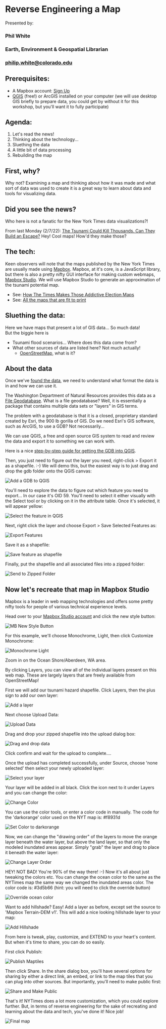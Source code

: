 # Reverse Engineering a Map  

Presented by:  
### Phil White
### Earth, Environment & Geospatial Librarian
### [philip.white@colorado.edu](mailto:philip.white@colorado.edu)  

## Prerequisites:
- A Mapbox account: [Sign Up](https://account.mapbox.com/auth/signup/)
- [QGIS](https://qgis.org/en/site/) (free!) or ArcGIS installed on your computer (we will use desktop GIS briefly to prepare data, you could get by without it for this workshop, but you'll want it to fully participate)

## Agenda:
1. Let's read the news!
2. Thinking about the technology...
3. Sluething the data
4. A little bit of data processing
5. Rebuilding the map  

## First, why?  
Why not? Examining a map and thinking about how it was made and what sort of data was used to create it is a great way to learn about data and tools for visualizing data.

## Did you see the news?  

Who here is not a fanatic for the New York Times data visualizations?!  

From last Monday (2/7/22): [The Tsunami Could Kill Thousands. Can They Build an Escape?](https://www.nytimes.com/2022/02/07/us/tsunami-northwest-evacuation-towers.html) Hey! Cool maps! How'd they make those?

## The tech:  
Keen observers will note that the maps published by the New York Times are usually made using [Mapbox](https://www.mapbox.com/). Mapbox, at it's core, is a JavaScript library, but there is also a pretty nifty GUI interface for making custom webmaps, [Mapbox Studio](https://studio.mapbox.com/). We will use Mapbox Studio to generate an approximation of the tsunami potential map.

- See: [How The Times Makes Those Addictive Election Maps](https://www.nytimes.com/2018/11/04/reader-center/how-we-cover-elections-interactive-maps.html)
- See: [All the maps that are fit to print](https://www.mapbox.com/showcase/the-new-york-times)  

## Sluething the data:

Here we have maps that present a lot of GIS data... So much data!  
But the biggie here is
- Tsunami flood scenarios... Where does this data come from?  
- What other sources of data are listed here? Not much actually!
  - [OpenStreetMap](https://www.openstreetmap.org/#map=5/38.007/-95.844), what is it?  

## About the data  

Once we've [found the data](https://www.dnr.wa.gov/programs-and-services/geology/publications-and-data/gis-data-and-databases), we need to understand what format the data is in and how we can use it.  

The Washington Department of Natural Resources provides this data as a [File Geodatabase](https://desktop.arcgis.com/en/arcmap/latest/manage-data/administer-file-gdbs/file-geodatabases.htm). What is a file geodatabase? Well, it is essentially a package that contains multiple data sets or "layers" in GIS terms.

The problem with a geodatabase is that it is a closed, proprietary standard created by Esri, the 900 lb gorilla of GIS. Do we need Esri's GIS software, such as ArcGIS, to use a GDB? Not necessarily...

We can use QGIS, a free and open source GIS system to read and review the data and export it to something we can work with.  

Here is a nice [step-by-step guide for getting the GDB into QGIS](https://www.northrivergeographic.com/qgis-using-esris-file-based-geodatabase).

Then, you just need to figure out the layer you need, right-click > Export it as a shapefile. :-) We will demo this, but the easiest way is to just drag and drop the gdb folder onto the QGIS canvas:  

![Add a GDB to QGIS](img/RM1.png)  

You'll need to explore the data to figure out which feature you need to export...  In our case it's OID 59. You'll need to select it either visually with the Select tool or by clicking on it in the attribute table. Once it's selected, it will appear yellow:  

![Select the feature in QGIS](img/RM2.png)

Next, right click the layer and choose Export > Save Selected Features as:  

![Export Features](img/RM3.png)  

Save it as a shapefile:  

![Save feature as shapefile](img/RM4.png)  

Finally, put the shapefile and all associated files into a zipped folder:  

![Send to Zipped Folder](img/RM5.png)

## Now let's recreate that map in Mapbox Studio  

Mapbox is a leader in web mapping technologies and offers some pretty nifty tools for people of various technical experience levels.  

Head over to your [Mapbox Studio account](https://studio.mapbox.com/) and click the new style button:  

![MB New Style Button](img/RM6.png)  

For this example, we'll choose Monochrome, Light, then click Customize Monochrome:  

![Monochrome Light](img/RM7.png)  

Zoom in on the Ocean Shore/Aberdeen, WA area.  

By clicking Layers, you can view all of the individual layers present on this web map. These are largely layers that are freely available from OpenStreetMap!  

First we will add our tsunami hazard shapefile. Click Layers, then the plus sign to add our own layer:  

![Add a layer](img/RM8.png)  

Next choose Upload Data:  

![Upload Data](img/RM9.png)  

Drag and drop your zipped shapefile into the upload dialog box:  

![Drag and drop data](img/RM10.png)  

Click confirm and wait for the upload to complete....  

Once the upload has completed successfully, under Source, choose 'none selected' then select your newly uploaded layer:  

![Select your layer](img/RM11.png)  

Your layer will be added in all black. Click the icon next to it under Layers and you can change the color:  

![Change Color](img/RM12.png)  

You can use the color tools, or enter a color code in manually. The code for the 'darkorange' color used on the NYT map is: #f8931d  

![Set Color to darkorange](img/RM13.png)  

Now, we can change the "drawing order" of the layers to move the orange layer beneath the water layer, but above the land layer, so that only the modeled inundated areas appear. Simply "grab" the layer and drag to place it beneath the water layer:  

![Change Layer Order](img/RM14.png)

HEY! NOT BAD! You're 90% of the way there! :-)  Now it's all about just tweaking the colors etc.  You can change the ocean color to the same as the NYTimes map the same way we changed the inundated areas color. The color code is: #3d5b66  (hint: you will need to click the override button)

![Override ocean color](img/RM15.png)  

Want to add hillshade? Easy! Add a layer as before, except set the source to 'Mapbox Terrain-DEM v1'. This will add a nice looking hillshade layer to your map:  

![Add Hillshade](img/RM16.png)  


From here is tweak, play, customize, and EXTEND to your heart's content. But when it's time to share, you can do so easily.

First click Publish:  

![Publish Maptiles](img/RM17.png)  

Then click Share. In the share dialog box, you'll have several options for sharing by either a direct link, an embed, or link to the map tiles that you can plug into other sources. But importantly, you'll need to make public first:  

![Share and Make Public](img/RM18.png)  

That's it! NYTimes does a lot more customization, which you could explore further. But, in terms of reverse engineering for the sake of recreating and learning about the data and tech, you've done it! Nice job!

![Final map](img/RM19.png)  
